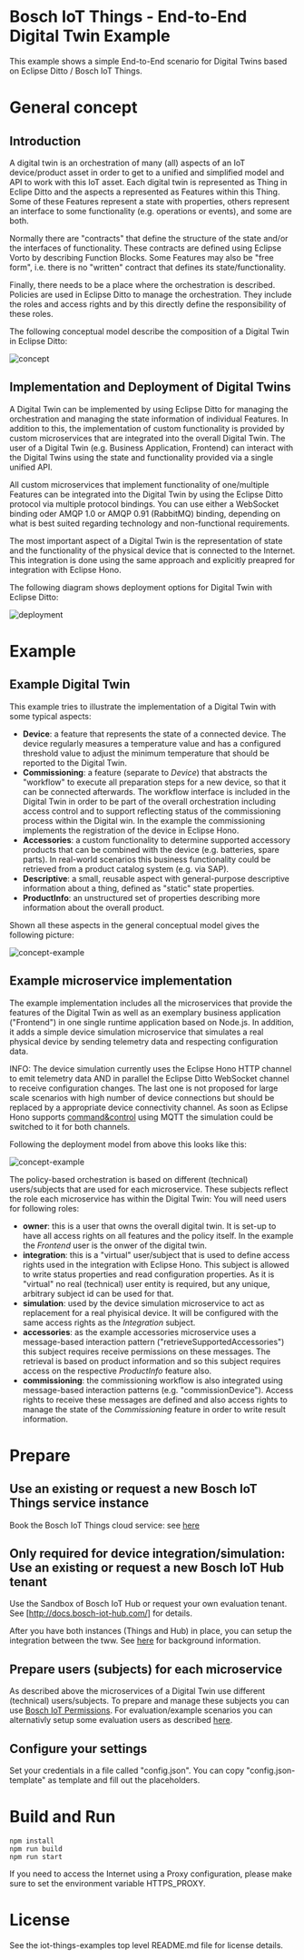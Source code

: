 # Bosch IoT Things - End-to-End Digital Twin Example

This example shows a simple End-to-End scenario for Digital Twins based on Eclipse Ditto / Bosch IoT Things.

# General concept

## Introduction

A digital twin is an orchestration of many (all) aspects of an IoT device/product asset in order to get to a unified and simplified model and API to work with this IoT asset.
Each digital twin is represented as Thing in Eclipe Ditto and the aspects a represented as Features within this Thing.\
Some of these Features represent a state with properties, others represent an interface to some functionality (e.g. operations or events), and some are both.

Normally there are "contracts" that define the structure of the state and/or the interfaces of functionality. These contracts are defined using Eclipse Vorto by describing Function Blocks. Some Features may also be "free form", i.e. there is no "written" contract that defines its state/functionality.

Finally, there needs to be a place where the orchestration is described. Policies are used in Eclipse Ditto to manage the orchestration. They include the roles and access rights and by this directly define the responsibility of these roles.

The following conceptual model describe the composition of a Digital Twin in Eclipse Ditto:

![concept](doc/digitaltwin-concept.png)

## Implementation and Deployment of Digital Twins

A Digital Twin can be implemented by using Eclipse Ditto for managing the orchestration and managing the state information of individual Features. In addition to this, the implementation of custom functionality is provided by custom microservices that are integrated into the overall Digital Twin.
The user of a Digital Twin (e.g. Business Application, Frontend) can interact with the Digital Twins using the state and functionality provided via a single unified API.

All custom microservices that implement functionality of one/multiple Features can be integrated into the Digital Twin by using the Eclipse Ditto protocol via multiple protocol bindings. You can use either a WebSocket binding oder AMQP 1.0 or AMQP 0.91 (RabbitMQ) binding, depending on what is best suited regarding technology and non-functional requirements.

The most important aspect of a Digital Twin is the representation of state and the functionality of the physical device that is connected to the Internet. This integration is done using the same approach and explicitly preapred for integration with Eclipse Hono.

The following diagram shows deployment options for Digital Twin with Eclipse Ditto:

![deployment](doc/digitaltwin-deployment.png)

# Example

## Example Digital Twin

This example tries to illustrate the implementation of a Digital Twin with some typical aspects:
- **Device**: a feature that represents the state of a connected device. The device regularly measures a temperature value and has a configured threshold value to adjust the minimum temperature that should be reported to the Digital Twin.
- **Commissioning**: a feature (separate to _Device_) that abstracts the "workflow" to execute all preparation steps for a new device, so that it can be connected afterwards. The workflow interface is included in the Digital Twin in order to be part of the overall orchestration including access control and to support reflecting status of the commissioning process within the Digital win. In the example the commissioning implements the registration of the device in Eclipse Hono.
- **Accessories**: a custom functionality to determine supported accessory products that can be combined with the device (e.g. batteries, spare parts). In real-world scenarios this business functionality could be retrieved from a product catalog system (e.g. via SAP).
- **Descriptive**: a small, reusable aspect with general-purpose descriptive information about a thing, defined as "static" state properties.
- **ProductInfo**: an unstructured set of properties describing more information about the overall product.

Shown all these aspects in the general conceptual model gives the following picture:

![concept-example](doc/digitaltwin-concept-example.png)

## Example microservice implementation

The example implementation includes all the microservices that provide the features of the Digital Twin as well as an exemplary business application ("Frontend") in one single runtime application based on Node.js.
In addition, it adds a simple device simulation microservice that simulates a real physical device by sending telemetry data and respecting configuration data.

INFO: The device simulation currently uses the Eclipse Hono HTTP channel to emit telemetry data AND in parallel the Eclipse Ditto WebSocket channel to receive configuration changes. The last one is not proposed for large scale scenarios with high number of device connections but should be replaced by a appropriate device connectivity channel. As soon as Eclipse Hono supports [command&control](https://www.eclipse.org/hono/api/command-and-control-api/) using MQTT the simulation could be switched to it for both channels.

Following the deployment model from above this looks like this:

![concept-example](doc/digitaltwin-deployment-example.png)

The policy-based orchestration is based on different (technical) users/subjects that are used for each microservice. These subjects reflect the role each microservice has within the Digital Twin:
You will need users for following roles:
- **owner**: this is a user that owns the overall digital twin. It is set-up to have all access rights on all features and the policy itself. In the example the _Frontend_ user is the onwer of the digital twin.
- **integration**: this is a "virtual" user/subject that is used to define access rights used in the integration with Eclipse Hono. This subject is allowed to write status properties and read configuration properties. As it is "virtual" no real (technical) user entity is required, but any unique, arbitrary subject id can be used for that.
- **simulation**: used by the device simulation microservice to act as replacement for a real phyisical device. It will be configured with the same access rights as the _Integration_ subject.
- **accessories**: as the example accessories microservice uses a message-based interaction pattern ("retrieveSupportedAccessories") this subject requires receive permissions on these messages. The retrieval is based on product information and so this subject requires access on the respective _ProductInfo_ feature also.
- **commissioning**: the commissioning workflow is also integrated using message-based interaction patterns (e.g. "commissionDevice"). Access rights to receive these messages are defined and also access rights to manage the state of the _Commissioning_ feature in order to write result information.

# Prepare

## Use an existing or request a new Bosch IoT Things service instance

Book the Bosch IoT Things cloud service: see [here](https://things.s-apps.de1.bosch-iot-cloud.com/dokuwiki/doku.php?id=002_getting_started:booking:booking)

## Only required for device integration/simulation: Use an existing or request a new Bosch IoT Hub tenant

Use the Sandbox of Bosch IoT Hub or request your own evaluation tenant. See [http://docs.bosch-iot-hub.com/] for details.

After you have both instances (Things and Hub) in place, you can setup the integration between the tww.
See [here](https://things.s-apps.de1.bosch-iot-cloud.com/dokuwiki/doku.php?id=005_dev_guide:006_message:007_protocol_bindings:amqp10_binding) for background information.

## Prepare users (subjects) for each microservice

As described above the microservices of a Digital Twin use different (technical) users/subjects. To prepare and manage these subjects you can use [Bosch IoT Permissions](https://www.bosch-iot-suite.com/permissions/).
For evaluation/example scenarios you can alternativly setup some evaluation users as described [here](https://things.s-apps.de1.bosch-iot-cloud.com/dokuwiki/doku.php?id=006_demo:01_createuser).

## Configure your settings

Set your credentials in a file called "config.json". You can copy "config.json-template" as template and fill out the placeholders.

# Build and Run

```
npm install
npm run build
npm run start
```

If you need to access the Internet using a Proxy configuration, please make sure to set the environment variable HTTPS_PROXY.

# License
See the iot-things-examples top level README.md file for license details.
